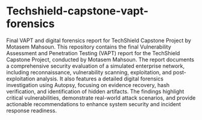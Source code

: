 # Techshield-capstone-vapt-forensics
Final VAPT and digital forensics report for TechShield Capstone Project by Motasem Mahsoun.
This repository contains the final Vulnerability Assessment and Penetration Testing (VAPT) report for the TechShield Capstone Project, conducted by Motasem Mahsoun.
The report documents a comprehensive security evaluation of a simulated enterprise network, including reconnaissance, vulnerability scanning, exploitation, and post-exploitation analysis.
It also features a detailed digital forensics investigation using Autopsy, focusing on evidence recovery, hash verification, and identification of hidden artifacts.
The findings highlight critical vulnerabilities, demonstrate real-world attack scenarios, and provide actionable recommendations to enhance system security and incident response readiness.
